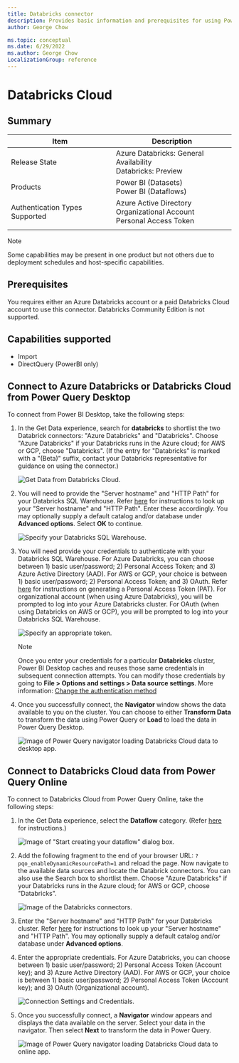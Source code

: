 ```yaml
---
title: Databricks connector
description: Provides basic information and prerequisites for using Power Query's Databricks connectors.
author: George Chow

ms.topic: conceptual
ms.date: 6/29/2022
ms.author: George Chow
LocalizationGroup: reference
---
```


# Databricks Cloud

## Summary

| Item | Description |
| ---- | ----------- |
| Release State | Azure Databricks: General Availability<br/>Databricks: Preview |
| Products | Power BI (Datasets)<br/>Power BI (Dataflows) |
| Authentication Types Supported | Azure Active Directory<br/>Organizational Account<br/>Personal Access Token |
| | |

>[!Note]
>Some capabilities may be present in one product but not others due to deployment schedules and host-specific capabilities.


## Prerequisites

You requires either an Azure Databricks account or a paid Databricks Cloud account to use this connector. Databricks Community Edition is not supported.

## Capabilities supported

* Import
* DirectQuery (PowerBI only)

## Connect to Azure Databricks or Databricks Cloud from Power Query Desktop

To connect from Power BI Desktop, take the following steps:

1. In the Get Data experience, search for **databricks** to shortlist the two Databrick connectors: "Azure Databricks" and "Databricks". Choose "Azure Databricks" if your Databricks runs in the Azure cloud; for AWS or GCP, choose "Databricks". (If the entry for "Databricks" is marked with a "(Beta)" suffix, contact your Databricks representative for guidance on using the connector.)

    ![Get Data from Databricks Cloud.](./media/databricks-cloud/get-data-dbc.png)

2. You will need to provide the "Server hostname" and "HTTP Path" for your Databricks SQL Warehouse. Refer [here](https://docs.microsoft.com/en-us/azure/databricks/integrations/bi/jdbc-odbc-bi#get-server-hostname-port-http-path-and-jdbc-url) for instructions to look up your "Server hostname" and "HTTP Path". Enter these accordingly. You may optionally supply a default catalog and/or database under **Advanced options**. Select **OK** to continue.

    ![Specify your Databricks SQL Warehouse.](./media/databricks-cloud/azdbc-sql-endpoint.png)

3. You will need provide your credentials to authenticate with your Databricks SQL Warehouse. For Azure Databricks, you can choose between 1) basic user/password; 2) Personal Access Token; and 3) Azure Active Directory (AAD). For AWS or GCP, your choice is between 1) basic user/password; 2) Personal Access Token; and 3) OAuth. Refer [here](https://docs.microsoft.com/en-us/azure/databricks/sql/user/security/personal-access-tokens) for instructions on generating a Personal Access Token (PAT). For organizational account (when using Azure Databricks), you will be prompted to log into your Azure Databricks cluster. For OAuth (when using Databricks on AWS or GCP), you will be prompted to log into your Databricks SQL Warehouse.

    ![Specify an appropriate token.](./media/databricks-cloud/azdbc-pat.png)

    > [!NOTE]
    > Once you enter your credentials for a particular **Databricks** cluster, Power BI Desktop caches and reuses those same credentials in subsequent connection attempts. You can modify those credentials by going to **File > Options and settings > Data source settings**. More information: [Change the authentication method](../ConnectorAuthentication.md#change-the-authentication-method)

4. Once you successfully connect, the **Navigator** window shows the data available to you on the cluster. You can choose to either **Transform Data** to transform the data using Power Query or **Load** to load the data in Power Query Desktop. 

    ![Image of Power Query navigator loading Databricks Cloud data to desktop app.](./media/databricks-cloud/navigator-with-filter.jpeg)

## Connect to Databricks Cloud data from Power Query Online

To connect to Databricks Cloud from Power Query Online, take the following steps:

1. In the Get Data experience, select the **Dataflow** category. (Refer [here](https://docs.microsoft.com/en-us/power-bi/transform-model/dataflows/dataflows-create) for instructions.)

    ![Image of "Start creating your dataflow" dialog box.](./media/databricks-cloud/dataflow-prompt.jpeg)

2. Add the following fragment to the end of your browser URL: ``?pqo_enableDynamicResourcePath=1`` and reload the page. Now navigate to the available data sources and locate the Databrick connectors. You can also use the Search box to shortlist them. Choose "Azure Databricks" if your Databricks runs in the Azure cloud; for AWS or GCP, choose "Databricks". 

    ![Image of the Databricks connectors.](./media/databricks-cloud/filtered-connectors.jpeg)

3. Enter the "Server hostname" and "HTTP Path" for your Databricks cluster. Refer [here](https://docs.microsoft.com/en-us/azure/databricks/integrations/bi/jdbc-odbc-bi#get-server-hostname-port-http-path-and-jdbc-url) for instructions to look up your "Server hostname" and "HTTP Path". You may optionally supply a default catalog and/or database under **Advanced options**. 

4. Enter the appropriate credentials. For Azure Databricks, you can choose between 1) basic user/password; 2) Personal Access Token (Account key); and 3) Azure Active Directory (AAD). For AWS or GCP, your choice is between 1) basic user/password; 2) Personal Access Token (Account key); and 3) OAuth (Organizational account).

    ![Connection Settings and Credentials.](./media/databricks-cloud/azconnect-setting-cred.png)

5. Once you successfully connect, a **Navigator** window appears and displays the data available on the server. Select your data in the navigator. Then select **Next** to transform the data in Power Query.

    ![Image of Power Query navigator loading Databricks Cloud data to online app.](./media/databricks-cloud/pq-choose-data.png)

